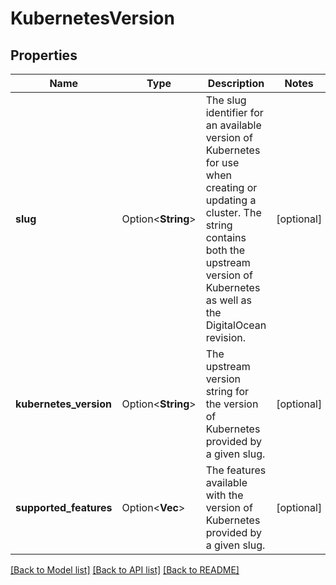 # KubernetesVersion

## Properties

Name | Type | Description | Notes
------------ | ------------- | ------------- | -------------
**slug** | Option<**String**> | The slug identifier for an available version of Kubernetes for use when creating or updating a cluster. The string contains both the upstream version of Kubernetes as well as the DigitalOcean revision. | [optional]
**kubernetes_version** | Option<**String**> | The upstream version string for the version of Kubernetes provided by a given slug. | [optional]
**supported_features** | Option<**Vec<String>**> | The features available with the version of Kubernetes provided by a given slug. | [optional]

[[Back to Model list]](../README.md#documentation-for-models) [[Back to API list]](../README.md#documentation-for-api-endpoints) [[Back to README]](../README.md)


